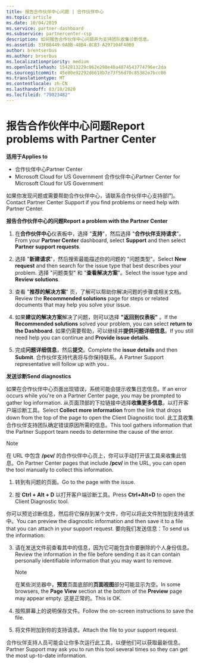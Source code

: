 ```yaml
---
title: 报告合作伙伴中心问题 | 合作伙伴中心
ms.topic: article
ms.date: 10/04/2019
ms.service: partner-dashboard
ms.subservice: partnercenter-csp
description: 如何报告合作伙伴中心问题并为支持团队收集诊断信息。
ms.assetid: 33FB8449-0A8B-48B4-8CB3-A297104F40B0
author: brentserbus
ms.author: brserbus
ms.localizationpriority: medium
ms.openlocfilehash: 1542813229c062e298e40a4874543774796ec2da
ms.sourcegitcommit: 45e80e92292d6618b7e73f56d70c85382e7bcc06
ms.translationtype: MT
ms.contentlocale: zh-CN
ms.lasthandoff: 03/10/2020
ms.locfileid: "79023482"
---
```

# <a name="report-problems-with-partner-center"></a><span data-ttu-id="96c8e-103">报告合作伙伴中心问题</span><span class="sxs-lookup"><span data-stu-id="96c8e-103">Report problems with Partner Center</span></span>

<span data-ttu-id="96c8e-104">**适用于**</span><span class="sxs-lookup"><span data-stu-id="96c8e-104">**Applies to**</span></span>

- <span data-ttu-id="96c8e-105">合作伙伴中心</span><span class="sxs-lookup"><span data-stu-id="96c8e-105">Partner Center</span></span>
- <span data-ttu-id="96c8e-106">Microsoft Cloud for US Government 合作伙伴中心</span><span class="sxs-lookup"><span data-stu-id="96c8e-106">Partner Center for Microsoft Cloud for US Government</span></span>


<span data-ttu-id="96c8e-107">如果你发现问题或需要帮助合作伙伴中心，请联系合作伙伴中心支持部门。</span><span class="sxs-lookup"><span data-stu-id="96c8e-107">Contact Partner Center Support if you find problems or need help with Partner Center.</span></span>

<span data-ttu-id="96c8e-108">**报告合作伙伴中心的问题**</span><span class="sxs-lookup"><span data-stu-id="96c8e-108">**Report a problem with the Partner Center**</span></span>

1. <span data-ttu-id="96c8e-109">在**合作伙伴中心**仪表板中，选择 "**支持**"，然后选择 "**合作伙伴支持请求**"。</span><span class="sxs-lookup"><span data-stu-id="96c8e-109">From your **Partner Center** dashboard, select **Support** and then select **Partner support requests**.</span></span>

2. <span data-ttu-id="96c8e-110">选择 "**新建请求**"，然后搜索最能描述你的问题的 "问题类型"。</span><span class="sxs-lookup"><span data-stu-id="96c8e-110">Select **New request** and then search for the issue type that best describes your problem.</span></span> <span data-ttu-id="96c8e-111">选择 "问题类型" 和 "**查看解决方案**"。</span><span class="sxs-lookup"><span data-stu-id="96c8e-111">Select the issue type and **Review solutions**.</span></span>

3. <span data-ttu-id="96c8e-112">查看 "**推荐的解决方案**" 页，了解可以帮助你解决问题的步骤或相关文档。</span><span class="sxs-lookup"><span data-stu-id="96c8e-112">Review the **Recommended solutions** page for steps or related documents that may help you solve your issue.</span></span>

4. <span data-ttu-id="96c8e-113">如果**建议的解决方案**解决了问题，则可以选择 **"返回到仪表板"** 。</span><span class="sxs-lookup"><span data-stu-id="96c8e-113">If the **Recommended solutions** solved your problem, you can select **return to the Dashboard**.</span></span> <span data-ttu-id="96c8e-114">如果仍需要帮助，可以继续并**提供问题详细信息**。</span><span class="sxs-lookup"><span data-stu-id="96c8e-114">If you still need help you can continue and **Provide issue details**.</span></span>

5. <span data-ttu-id="96c8e-115">完成**问题详细信息**，然后**提交**。</span><span class="sxs-lookup"><span data-stu-id="96c8e-115">Complete the **issue details** and then **Submit**.</span></span> <span data-ttu-id="96c8e-116">合作伙伴支持代表将与你保持联系。</span><span class="sxs-lookup"><span data-stu-id="96c8e-116">A Partner Support representative will follow up with you..</span></span>

<span data-ttu-id="96c8e-117">**发送诊断**</span><span class="sxs-lookup"><span data-stu-id="96c8e-117">**Send diagnostics**</span></span>

<span data-ttu-id="96c8e-118">如果在合作伙伴中心页面出现错误，系统可能会提示收集日志信息。</span><span class="sxs-lookup"><span data-stu-id="96c8e-118">If an error occurs while you're on a Partner Center page, you may be prompted to gather log information.</span></span> <span data-ttu-id="96c8e-119">从页面顶部的下拉链接中选择**收集更多信息**，以打开客户端诊断工具。</span><span class="sxs-lookup"><span data-stu-id="96c8e-119">Select **Collect more information** from the link that drops down from the top of the page to open the Client Diagnostic tool.</span></span> <span data-ttu-id="96c8e-120">此工具收集合作伙伴支持团队确定错误原因所需的信息。</span><span class="sxs-lookup"><span data-stu-id="96c8e-120">This tool gathers information that the Partner Support team needs to determine the cause of the error.</span></span> 

>[!NOTE]
><span data-ttu-id="96c8e-121">在 URL 中包含 **/pcv/** 的合作伙伴中心页上，你可以手动打开该工具来收集此信息。</span><span class="sxs-lookup"><span data-stu-id="96c8e-121">On Partner Center pages that include **/pcv/** in the URL, you can open the tool manually to collect this information.</span></span>

1. <span data-ttu-id="96c8e-122">转到有问题的页面。</span><span class="sxs-lookup"><span data-stu-id="96c8e-122">Go to the page with the issue.</span></span>

2. <span data-ttu-id="96c8e-123">按 **Ctrl + Alt + D** 以打开客户端诊断工具。</span><span class="sxs-lookup"><span data-stu-id="96c8e-123">Press **Ctrl+Alt+D** to open the Client Diagnostic tool.</span></span>

<span data-ttu-id="96c8e-124">你可以预览诊断信息，然后将它保存到某个文件，你可以将此文件附加到支持请求中。</span><span class="sxs-lookup"><span data-stu-id="96c8e-124">You can preview the diagnostic information and then save it to a file that you can attach in your support request.</span></span> <span data-ttu-id="96c8e-125">要向我们发送信息：</span><span class="sxs-lookup"><span data-stu-id="96c8e-125">To send us the information:</span></span>

3. <span data-ttu-id="96c8e-126">请在发送文件前查看其中的信息，因为它可能包含你要删除的个人身份信息。</span><span class="sxs-lookup"><span data-stu-id="96c8e-126">Review the information in the file before sending it as it can contain personally identifiable information that you may want to remove.</span></span> 

    >[!NOTE]
    ><span data-ttu-id="96c8e-127">在某些浏览器中，**预览**页面底部的**页面视图**部分可能显示为空。</span><span class="sxs-lookup"><span data-stu-id="96c8e-127">In some browsers, the **Page View** section at the bottom of the **Preview** page may appear empty.</span></span> <span data-ttu-id="96c8e-128">这是正常的。</span><span class="sxs-lookup"><span data-stu-id="96c8e-128">This is OK.</span></span>

4. <span data-ttu-id="96c8e-129">按照屏幕上的说明保存文件。</span><span class="sxs-lookup"><span data-stu-id="96c8e-129">Follow the on-screen instructions to save the file.</span></span>

5. <span data-ttu-id="96c8e-130">将文件附加到你的支持请求。</span><span class="sxs-lookup"><span data-stu-id="96c8e-130">Attach the file to your support request.</span></span>

<span data-ttu-id="96c8e-131">合作伙伴支持人员可能会让你多次运行此工具，以便他们可以获取最新信息。</span><span class="sxs-lookup"><span data-stu-id="96c8e-131">Partner Support may ask you to run this tool several times so they can get the most up-to-date information.</span></span>

